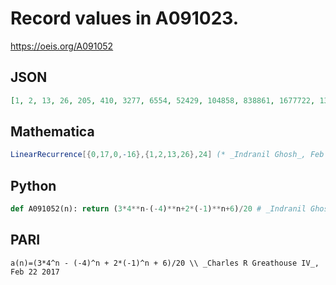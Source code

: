 # Record values in A091023\.
https://oeis.org/A091052
## JSON
```JSON
[1, 2, 13, 26, 205, 410, 3277, 6554, 52429, 104858, 838861, 1677722, 13421773, 26843546, 214748365, 429496730, 3435973837, 6871947674, 54975581389, 109951162778, 879609302221, 1759218604442, 14073748835533, 28147497671066]
```
## Mathematica
```Mathematica
LinearRecurrence[{0,17,0,-16},{1,2,13,26},24] (* _Indranil Ghosh_, Feb 22 2017 *)
```
## Python
```Python
def A091052(n): return (3*4**n-(-4)**n+2*(-1)**n+6)/20 # _Indranil Ghosh_, Feb 22 2017
```
## PARI
```PARI
a(n)=(3*4^n - (-4)^n + 2*(-1)^n + 6)/20 \\ _Charles R Greathouse IV_, Feb 22 2017
```
